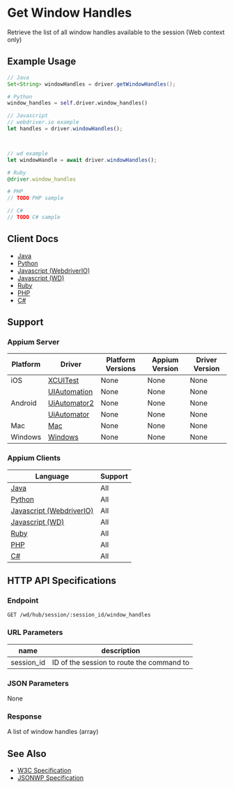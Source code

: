 # Get Window Handles

Retrieve the list of all window handles available to the session (Web context only)
## Example Usage

```java
// Java
Set<String> windowHandles = driver.getWindowHandles();

```

```python
# Python
window_handles = self.driver.window_handles()

```

```javascript
// Javascript
// webdriver.io example
let handles = driver.windowHandles();



// wd example
let windowHandle = await driver.windowHandles();

```

```ruby
# Ruby
@driver.window_handles

```

```php
# PHP
// TODO PHP sample

```

```csharp
// C#
// TODO C# sample

```



## Client Docs

 * [Java](https://seleniumhq.github.io/selenium/docs/api/java/org/openqa/selenium/WebDriver.html#getWindowHandles--) 
 * [Python](http://selenium-python.readthedocs.io/api.html#selenium.webdriver.remote.webdriver.WebDriver.window_handles) 
 * [Javascript (WebdriverIO)](http://webdriver.io/api/protocol/windowHandles.html#description) 
 * [Javascript (WD)](https://github.com/admc/wd/blob/master/lib/commands.js#L379) 
 * [Ruby](http://www.rubydoc.info/gems/selenium-webdriver/Selenium/WebDriver/Driver:window_handles) 
 * [PHP](https://github.com/appium/php-client/) 
 * [C#](https://github.com/appium/appium-dotnet-driver/) 

## Support

### Appium Server

|Platform|Driver|Platform Versions|Appium Version|Driver Version|
|--------|----------------|------|--------------|--------------|
| iOS | [XCUITest](/docs/en/drivers/ios-xcuitest.md) | None | None | None |
|  | [UIAutomation](/docs/en/drivers/ios-uiautomation.md) | None | None | None |
| Android | [UiAutomator2](/docs/en/drivers/android-uiautomator2.md) | None | None | None |
|  | [UiAutomator](/docs/en/drivers/android-uiautomator.md) | None | None | None |
| Mac | [Mac](/docs/en/drivers/mac.md) | None | None | None |
| Windows | [Windows](/docs/en/drivers/windows.md) | None | None | None |

### Appium Clients 

|Language|Support|
|--------|-------|
|[Java](https://github.com/appium/java-client/releases/latest)| All |
|[Python](https://github.com/appium/python-client/releases/latest)| All |
|[Javascript (WebdriverIO)](http://webdriver.io/index.html)| All |
|[Javascript (WD)](https://github.com/admc/wd/releases/latest)| All |
|[Ruby](https://github.com/appium/ruby_lib/releases/latest)| All |
|[PHP](https://github.com/appium/php-client/releases/latest)| All |
|[C#](https://github.com/appium/appium-dotnet-driver/releases/latest)| All |

## HTTP API Specifications

### Endpoint

`GET /wd/hub/session/:session_id/window_handles`

### URL Parameters

|name|description|
|----|-----------|
|session_id|ID of the session to route the command to|

### JSON Parameters

None

### Response

A list of window handles (array<string>)

## See Also

* [W3C Specification](https://www.w3.org/TR/webdriver/#dfn-get-window-handles)
* [JSONWP Specification](https://github.com/SeleniumHQ/selenium/wiki/JsonWireProtocol#sessionsessionidwindow_handles)
